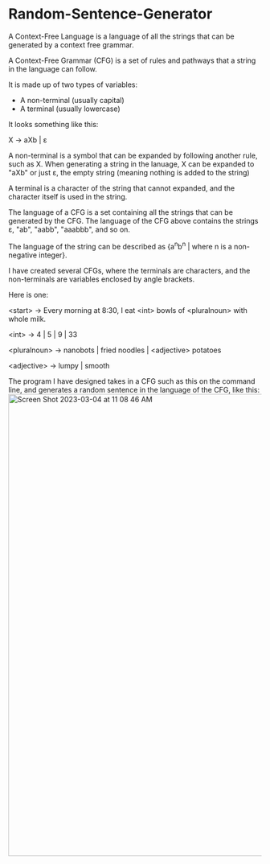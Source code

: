 # Random-Sentence-Generator

A Context-Free Language is a language of all the strings that can be generated by a context free grammar.

A Context-Free Grammar (CFG) is a set of rules and pathways that a string in the language can follow.

It is made up of two types of variables:
* A non-terminal (usually capital)
* A terminal (usually lowercase)

It looks something like this:

X -> aXb | ɛ

A non-terminal is a symbol that can be expanded by following another rule, such as X. When generating a string in the lanuage, X can be expanded to "aXb" or just ɛ, the empty string (meaning nothing is added to the string)

A terminal is a character of the string that cannot expanded, and the character itself is used in the string.

The language of a CFG is a set containing all the strings that can be generated by the CFG. The language of the CFG above contains the strings ɛ, "ab", "aabb", "aaabbb", and so on.

The language of the string can be described as {a<sup>n</sup>b<sup>n</sup> | where n is a non-negative integer}.

I have created several CFGs, where the terminals are characters, and the non-terminals are variables enclosed by angle brackets.

Here is one:

  &lt;start&gt; -> Every morning at 8:30, I eat &lt;int&gt; bowls of &lt;pluralnoun&gt; with whole milk.

  &lt;int&gt; -> 4 | 5 | 9 | 33

  &lt;pluralnoun&gt; -> nanobots | fried noodles | &lt;adjective&gt; potatoes

  &lt;adjective&gt; -> lumpy | smooth
  
The program I have designed takes in a CFG such as this on the command line, and generates a random sentence in the language of the CFG, like this:
<img width="919" alt="Screen Shot 2023-03-04 at 11 08 46 AM" src="https://user-images.githubusercontent.com/76747943/222916663-62337267-9655-484b-bddc-3649d6a26172.png">

